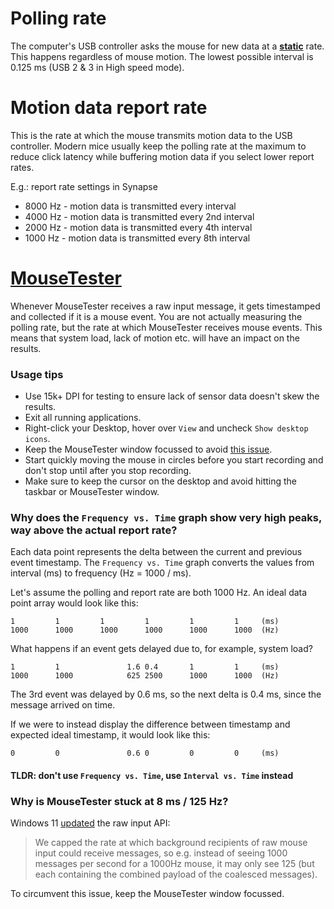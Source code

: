 # Polling rate

The computer's USB controller asks the mouse for new data at a <ins>**static**</ins> rate. This happens regardless of mouse motion. The lowest possible interval is 0.125 ms (USB 2 & 3 in High speed mode).

# Motion data report rate

This is the rate at which the mouse transmits motion data to the USB controller. Modern mice usually keep the polling rate at the maximum to reduce click latency while buffering motion data if you select lower report rates.

E.g.: report rate settings in Synapse

- 8000 Hz - motion data is transmitted every interval
- 4000 Hz - motion data is transmitted every 2nd interval
- 2000 Hz - motion data is transmitted every 4th interval
- 1000 Hz - motion data is transmitted every 8th interval

# [MouseTester](https://github.com/valleyofdoom/MouseTester)

Whenever MouseTester receives a raw input message, it gets timestamped and collected if it is a mouse event. You are not actually measuring the polling rate, but the rate at which MouseTester receives mouse events. This means that system load, lack of motion etc. will have an impact on the results.

### Usage tips

- Use 15k+ DPI for testing to ensure lack of sensor data doesn't skew the results.
- Exit all running applications.
- Right-click your Desktop, hover over `View` and uncheck `Show desktop icons`.
- Keep the MouseTester window focussed to avoid [this issue](#why-is-mousetester-stuck-at-8-ms--125-hz).
- Start quickly moving the mouse in circles before you start recording and don't stop until after you stop recording.
- Make sure to keep the cursor on the desktop and avoid hitting the taskbar or MouseTester window.

### Why does the `Frequency vs. Time` graph show very high peaks, way above the actual report rate?

Each data point represents the delta between the current and previous event timestamp. The `Frequency vs. Time` graph converts the values from interval (ms) to frequency (Hz = 1000 / ms).

Let's assume the polling and report rate are both 1000 Hz. An ideal data point array would look like this:

```
1         1         1         1         1         1     (ms)
1000      1000      1000      1000      1000      1000  (Hz)
```

What happens if an event gets delayed due to, for example, system load?

```
1         1               1.6 0.4       1         1     (ms)
1000      1000            625 2500      1000      1000  (Hz)
```

The 3rd event was delayed by 0.6 ms, so the next delta is 0.4 ms, since the message arrived on time.

If we were to instead display the difference between timestamp and expected ideal timestamp, it would look like this:

```
0         0               0.6 0         0         0     (ms)
```

#### TLDR: don't use `Frequency vs. Time`, use `Interval vs. Time` instead

### Why is MouseTester stuck at 8 ms / 125 Hz?

Windows 11 [updated](https://reddit.com/r/Windows11/comments/109ca82/call_to_action_can_you_see_if_fps_drops_in_games/) the raw input API:

> We capped the rate at which background recipients of raw mouse input could receive messages, so e.g. instead of seeing 1000 messages per second for a 1000Hz mouse, it may only see 125 (but each containing the combined payload of the coalesced messages).

To circumvent this issue, keep the MouseTester window focussed.
